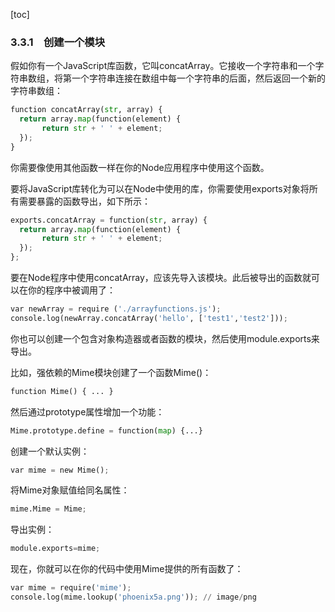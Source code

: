 [toc]

### 3.3.1　创建一个模块

假如你有一个JavaScript库函数，它叫concatArray。它接收一个字符串和一个字符串数组，将第一个字符串连接在数组中每一个字符串的后面，然后返回一个新的字符串数组：

```python
function concatArray(str, array) {
  return array.map(function(element) {
       return str + ' ' + element;
  });
}
```

你需要像使用其他函数一样在你的Node应用程序中使用这个函数。

要将JavaScript库转化为可以在Node中使用的库，你需要使用exports对象将所有需要暴露的函数导出，如下所示：

```python
exports.concatArray = function(str, array) {
  return array.map(function(element) {
       return str + ' ' + element;
  });
};
```

要在Node程序中使用concatArray，应该先导入该模块。此后被导出的函数就可以在你的程序中被调用了：

```python
var newArray = require ('./arrayfunctions.js');
console.log(newArray.concatArray('hello', ['test1','test2']));
```

你也可以创建一个包含对象构造器或者函数的模块，然后使用module.exports来导出。

比如，强依赖的Mime模块创建了一个函数Mime()：

```python
function Mime() { ... }
```

然后通过prototype属性增加一个功能：

```python
Mime.prototype.define = function(map) {...}
```

创建一个默认实例：

```python
var mime = new Mime();
```

将Mime对象赋值给同名属性：

```python
mime.Mime = Mime;
```

导出实例：

```python
module.exports=mime;
```

现在，你就可以在你的代码中使用Mime提供的所有函数了：

```python
var mime = require('mime');
console.log(mime.lookup('phoenix5a.png')); // image/png
```

